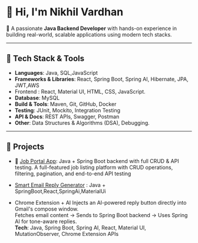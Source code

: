 # 👋 Hi, I'm Nikhil Vardhan

🎯 A passionate **Java Backend Developer** with hands-on experience in building real-world, scalable applications using modern tech stacks.

---

## 🔧 Tech Stack & Tools

- **Languages**: Java, SQL,JavaScript  
- **Frameworks & Libraries**: React, Spring Boot, Spring AI, Hibernate, JPA, JWT,AWS
-  Frontend : React, Material UI, HTML, CSS, JavaScript.
- **Database**: MySQL  
- **Build & Tools**: Maven, Git, GitHub, Docker  
- **Testing**: JUnit, Mockito, Integration Testing  
- **API & Docs**: REST APIs, Swagger, Postman  
- **Other**: Data Structures & Algorithms (DSA), Debugging.

---
## 🚀 Projects
- 💼 [Job Portal App](https://github.com/Nikhil-Vardhan1911/jobportal): Java + Spring Boot backend with full CRUD & API testing.
   A full-featured job listing platform with CRUD operations, filtering, pagination, and end-to-end API testing 

- [Smart Email Reply Generator](https://github.com/Nikhil-Vardhan1911/SmartEmail-Reply-Generator) : Java + SpringBoot,React,SpringAi,MaterialUi
- Chrome Extension + AI
Injects an AI-powered reply button directly into Gmail's compose window.  
Fetches email content → Sends to Spring Boot backend → Uses Spring AI for tone-aware replies.  
**Tech**: Java, Spring Boot, Spring AI, React, Material UI, MutationObserver, Chrome Extension APIs
